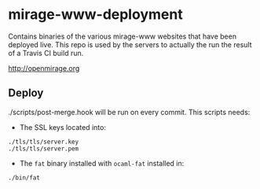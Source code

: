 mirage-www-deployment
=====================

Contains binaries of the various mirage-www websites that have been deployed
live.  This repo is used by the servers to actually the run the result of a
Travis CI build run.

<http://openmirage.org>

## Deploy

./scripts/post-merge.hook will be run on every commit. This scripts needs:

- The SSL keys located into:
```
./tls/tls/server.key
./tls/tls/server.pem
```

- The `fat` binary installed with `ocaml-fat` installed in:
```
./bin/fat
```